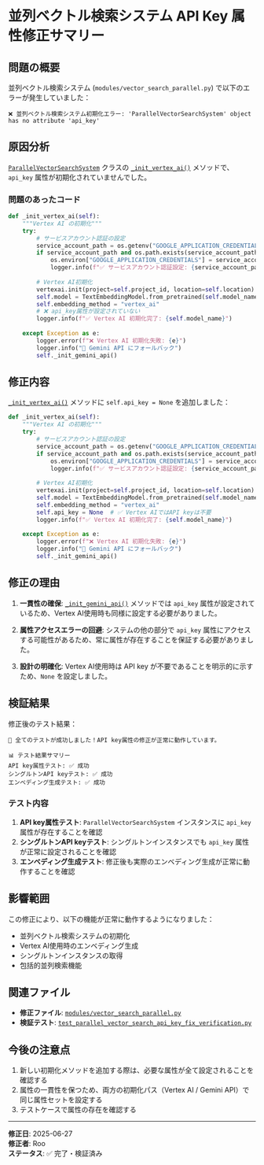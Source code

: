 # 並列ベクトル検索システム API Key 属性修正サマリー

## 問題の概要

並列ベクトル検索システム (`modules/vector_search_parallel.py`) で以下のエラーが発生していました：

```
❌ 並列ベクトル検索システム初期化エラー: 'ParallelVectorSearchSystem' object has no attribute 'api_key'
```

## 原因分析

[`ParallelVectorSearchSystem`](workmate/Chatbot-backend-main/modules/vector_search_parallel.py:40) クラスの [`_init_vertex_ai()`](workmate/Chatbot-backend-main/modules/vector_search_parallel.py:68) メソッドで、`api_key` 属性が初期化されていませんでした。

### 問題のあったコード

```python
def _init_vertex_ai(self):
    """Vertex AI の初期化"""
    try:
        # サービスアカウント認証の設定
        service_account_path = os.getenv("GOOGLE_APPLICATION_CREDENTIALS")
        if service_account_path and os.path.exists(service_account_path):
            os.environ["GOOGLE_APPLICATION_CREDENTIALS"] = service_account_path
            logger.info(f"✅ サービスアカウント認証設定: {service_account_path}")
        
        # Vertex AI初期化
        vertexai.init(project=self.project_id, location=self.location)
        self.model = TextEmbeddingModel.from_pretrained(self.model_name)
        self.embedding_method = "vertex_ai"
        # ❌ api_key属性が設定されていない
        logger.info(f"✅ Vertex AI 初期化完了: {self.model_name}")
        
    except Exception as e:
        logger.error(f"❌ Vertex AI 初期化失敗: {e}")
        logger.info("🔄 Gemini API にフォールバック")
        self._init_gemini_api()
```

## 修正内容

[`_init_vertex_ai()`](workmate/Chatbot-backend-main/modules/vector_search_parallel.py:68) メソッドに `self.api_key = None` を追加しました：

```python
def _init_vertex_ai(self):
    """Vertex AI の初期化"""
    try:
        # サービスアカウント認証の設定
        service_account_path = os.getenv("GOOGLE_APPLICATION_CREDENTIALS")
        if service_account_path and os.path.exists(service_account_path):
            os.environ["GOOGLE_APPLICATION_CREDENTIALS"] = service_account_path
            logger.info(f"✅ サービスアカウント認証設定: {service_account_path}")
        
        # Vertex AI初期化
        vertexai.init(project=self.project_id, location=self.location)
        self.model = TextEmbeddingModel.from_pretrained(self.model_name)
        self.embedding_method = "vertex_ai"
        self.api_key = None  # ✅ Vertex AIではAPI keyは不要
        logger.info(f"✅ Vertex AI 初期化完了: {self.model_name}")
        
    except Exception as e:
        logger.error(f"❌ Vertex AI 初期化失敗: {e}")
        logger.info("🔄 Gemini API にフォールバック")
        self._init_gemini_api()
```

## 修正の理由

1. **一貫性の確保**: [`_init_gemini_api()`](workmate/Chatbot-backend-main/modules/vector_search_parallel.py:88) メソッドでは `api_key` 属性が設定されているため、Vertex AI使用時も同様に設定する必要がありました。

2. **属性アクセスエラーの回避**: システムの他の部分で `api_key` 属性にアクセスする可能性があるため、常に属性が存在することを保証する必要がありました。

3. **設計の明確化**: Vertex AI使用時は API key が不要であることを明示的に示すため、`None` を設定しました。

## 検証結果

修正後のテスト結果：

```
🎉 全てのテストが成功しました！API key属性の修正が正常に動作しています。

📊 テスト結果サマリー
API key属性テスト: ✅ 成功
シングルトンAPI keyテスト: ✅ 成功
エンベディング生成テスト: ✅ 成功
```

### テスト内容

1. **API key属性テスト**: `ParallelVectorSearchSystem` インスタンスに `api_key` 属性が存在することを確認
2. **シングルトンAPI keyテスト**: シングルトンインスタンスでも `api_key` 属性が正常に設定されることを確認
3. **エンベディング生成テスト**: 修正後も実際のエンベディング生成が正常に動作することを確認

## 影響範囲

この修正により、以下の機能が正常に動作するようになりました：

- 並列ベクトル検索システムの初期化
- Vertex AI使用時のエンベディング生成
- シングルトンインスタンスの取得
- 包括的並列検索機能

## 関連ファイル

- **修正ファイル**: [`modules/vector_search_parallel.py`](workmate/Chatbot-backend-main/modules/vector_search_parallel.py)
- **検証テスト**: [`test_parallel_vector_search_api_key_fix_verification.py`](workmate/Chatbot-backend-main/test_parallel_vector_search_api_key_fix_verification.py)

## 今後の注意点

1. 新しい初期化メソッドを追加する際は、必要な属性が全て設定されることを確認する
2. 属性の一貫性を保つため、両方の初期化パス（Vertex AI / Gemini API）で同じ属性セットを設定する
3. テストケースで属性の存在を確認する

---

**修正日**: 2025-06-27  
**修正者**: Roo  
**ステータス**: ✅ 完了・検証済み